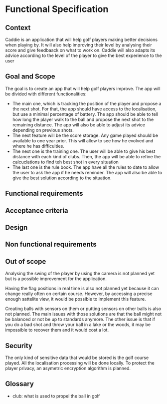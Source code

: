 # Functional Specification

## Context

Caddie is an application that will help golf players making better decisions when playing by. It will also help improving their level by analysing their score and give feedbaack on what to work on. Caddie will also adapts its advice according to the level of the player to give the best experience to the user

## Goal and Scope

The goal is to create an app that will help golf players improve. The app will be divided with different functionalities:

- The main one, which is tracking the position of the player and propose a the next shot. For that, the app should have access to the localisation, but use a minimal percentage of battery. The app should be able to tell how long the player walk to the ball and propose the next shot to the remaining distance. The app will also be able to adjust its advice depending on previous shots.
- The next feature will be the score storage. Any game played should be available to one year prior. This will allow to see how he evolved and where he has difficulties.
- The next one is the training one. The user will be able to give his best distance with each kind of clubs. Then, the app will be able to refine the calcuclations to find teh best shot in every situation
- The last one is the rule book. The app have all the rules to date to allow the user to ask the app if he needs reminder. The app will also be able to give the best solution according to the situation.

## Functional requirements

## Acceptance criteria

## Design

## Non functional requirements

## Out of scope

Analysing the swing of the player by using the camera is not planned yet but is a possible improvement for the application.

Having the flag positions in real time is also not planned yet because it can change really often on certain course. However, by accessing a precise enough sattelite view, it would be possible to implement this feature.

Creating balls with sensors on them or putting sensors on other balls is also not planned. The main issues with those solutions are that the ball might not be balanced or not be up to standards anymore. The other issue is that if you do a bad shot and throw your ball in a lake or the woods, it may be impossible to recover them and it would cost a lot.

## Security

The only kind of sensitive data that would be stored is the golf course played. All the localisation processing will be done locally. To protect the player privacy, an asymetric encryption algorithm is planned.

## Glossary

- club: what is used to propel the ball in golf